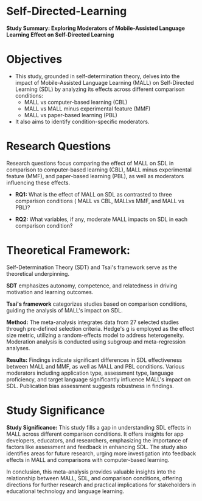 # Self-Directed-Learning

**Study Summary: Exploring Moderators of Mobile-Assisted Language Learning Effect on Self-Directed Learning**

 
# Objectives

- This study, grounded in self-determination theory, delves into the impact of Mobile-Assisted Language Learning (MALL) on Self-Directed Learning (SDL) by analyzing its effects across different comparison conditions:
  - MALL vs computer-based learning (CBL)
  - MALL vs MALL minus experimental feature (MMF)
  - MALL vs paper-based learning (PBL)
- It also aims to identify condition-specific moderators.

# Research Questions
 Research questions focus comparing the effect of MALL on SDL in comparison to computer-based learning (CBL), MALL minus experimental feature (MMF), and paper-based learning (PBL), as well as moderators influencing these effects.
 
- **RQ1:** What is the effect of MALL on SDL as contrasted to three comparison conditions ( MALL vs CBL, 
MALLvs MMF, and MALL vs PBL)?

- **RQ2:** What variables, if any, moderate MALL impacts on SDL in each comparison condition?

 
# Theoretical Framework:
Self-Determination Theory (SDT) and Tsai's framework serve as the theoretical underpinning. 

**SDT** emphasizes autonomy, competence, and relatedness in driving motivation and learning outcomes. 

**Tsai's framework** categorizes studies based on comparison conditions, guiding the analysis of MALL's impact on SDL.

**Method:**
The meta-analysis integrates data from 27 selected studies through pre-defined selection criteria. 
Hedge's g is employed as the effect size metric, utilizing a random-effects model to address heterogeneity. 
Moderation analysis is conducted using subgroup and meta-regression analyses.

**Results:**
Findings indicate significant differences in SDL effectiveness between MALL and MMF, as well as MALL and PBL conditions. Various moderators including application type, assessment type, language proficiency, and target language significantly influence MALL's impact on SDL. Publication bias assessment suggests robustness in findings.

# Study Significance

**Study Significance:**
This study fills a gap in understanding SDL effects in MALL across different comparison conditions. It offers insights for app developers, educators, and researchers, emphasizing the importance of factors like assessment and feedback in enhancing SDL. The study also identifies areas for future research, urging more investigation into feedback effects in MALL and comparisons with computer-based learning.

In conclusion, this meta-analysis provides valuable insights into the relationship between MALL, SDL, and comparison conditions, offering directions for further research and practical implications for stakeholders in educational technology and language learning.
